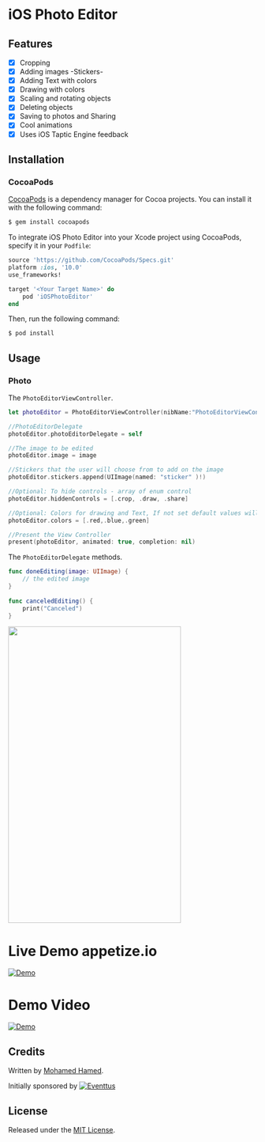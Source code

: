# iOS Photo Editor

## Features
- [x] Cropping 
- [x] Adding images -Stickers-
- [x] Adding Text with colors
- [x] Drawing with colors
- [x] Scaling and rotating objects 
- [x] Deleting objects 
- [x] Saving to photos and Sharing 
- [x] Cool animations 
- [x] Uses iOS Taptic Engine feedback 

## Installation

### CocoaPods

[CocoaPods](http://cocoapods.org) is a dependency manager for Cocoa projects. You can install it with the following command:

```bash
$ gem install cocoapods
```
To integrate iOS Photo Editor into your Xcode project using CocoaPods, specify it in your `Podfile`:
```ruby
source 'https://github.com/CocoaPods/Specs.git'
platform :ios, '10.0'
use_frameworks!

target '<Your Target Name>' do
    pod 'iOSPhotoEditor'
end
```

Then, run the following command:

```bash
$ pod install
```

## Usage

### Photo

The `PhotoEditorViewController`.

```swift
let photoEditor = PhotoEditorViewController(nibName:"PhotoEditorViewController",bundle: Bundle(for: PhotoEditorViewController.self))

//PhotoEditorDelegate
photoEditor.photoEditorDelegate = self

//The image to be edited 
photoEditor.image = image

//Stickers that the user will choose from to add on the image         
photoEditor.stickers.append(UIImage(named: "sticker" )!)

//Optional: To hide controls - array of enum control
photoEditor.hiddenControls = [.crop, .draw, .share]

//Optional: Colors for drawing and Text, If not set default values will be used
photoEditor.colors = [.red,.blue,.green]

//Present the View Controller
present(photoEditor, animated: true, completion: nil)
```
The `PhotoEditorDelegate` methods.

```swift
func doneEditing(image: UIImage) {
    // the edited image
}
    
func canceledEditing() {
    print("Canceled")
}

```

<img src="Assets/screenshot.PNG" width="350" height="600" />

# Live Demo appetize.io
[![Demo](Assets/appetize.png)](https://appetize.io/app/jtanmwtzbz1favhvhw5g24n7b0?device=iphone7plus&scale=50&orientation=portrait&osVersion=10.3)


# Demo Video 
[![Demo](https://img.youtube.com/vi/9VeIl9i30dI/0.jpg)](https://youtu.be/9VeIl9i30dI)

## Credits

Written by [Mohamed Hamed](https://github.com/M-Hamed).

Initially sponsored by [![Eventtus](http://assets.eventtus.com/logos/eventtus/standard.png)](http://eventtus.com)

## License

Released under the [MIT License](http://www.opensource.org/licenses/MIT).
